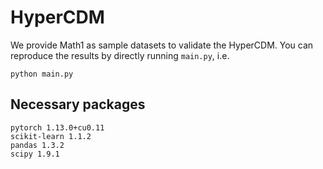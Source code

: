 # HyperCDM

We provide Math1 as sample datasets to validate the HyperCDM. You can reproduce the results by directly running `main.py`, i.e.
```
python main.py
```

## Necessary packages
```
pytorch 1.13.0+cu0.11
scikit-learn 1.1.2
pandas 1.3.2
scipy 1.9.1
```